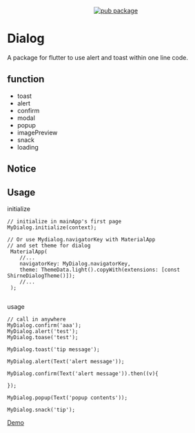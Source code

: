 
<p align="center">
    <a href="https://pub.dartlang.org/packages/shirne_dialog">
        <img src="https://img.shields.io/pub/v/shirne_dialog.svg" alt="pub package" />
    </a>
</p>

# Dialog

A package for flutter to use alert and toast within one line code.

## function

* toast
* alert
* confirm
* modal
* popup
* imagePreview
* snack
* loading

## Notice



## Usage

initialize 
```
// initialize in mainApp's first page
MyDialog.initialize(context);

// Or use Mydialog.navigatorKey with MaterialApp
// and set theme for dialog
 MaterialApp(
    //...
    navigatorKey: MyDialog.navigatorKey,
    theme: ThemeData.light().copyWith(extensions: [const ShirneDialogTheme()]);
    //...
 );
 

```
usage
```
// call in anywhere
MyDialog.confirm('aaa');
MyDialog.alert('test');
MyDialog.toase('test');

MyDialog.toast('tip message');

MyDialog.alert(Text('alert message'));

MyDialog.confirm(Text('alert message')).then((v){

});

MyDialog.popup(Text('popup contents'));

MyDialog.snack('tip');
```


[Demo](https://www.shirne.com/demo/easydialog/)